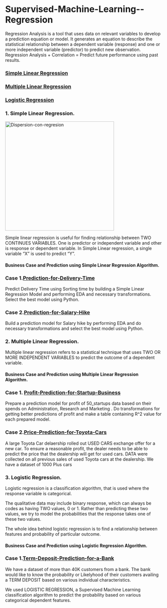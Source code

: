 # Supervised-Machine-Learning--Regression
Regression Analysis is a tool that uses data on relevant variables to develop a prediction equation or model. It generates an equation to describe the statistical relationship between a dependent variable (response) and one or more independent variable (predictor) to predict new observation. Regression Analysis + Correlation = Predict future performance using past results.
### [Simple Linear Regression](#SLR)
### [Multiple Linear Regression](#MLR)
### [Logistic Regression](#LR)









### 1. Simple Linear Regression. <a name="SLR"></a>
<a title="Jsmura, CC BY-SA 4.0 &lt;https://creativecommons.org/licenses/by-sa/4.0&gt;, via Wikimedia Commons"
href="https://commons.wikimedia.org/wiki/File:Dispersion-con-regresion.png"><img width="350" alt="Dispersion-con-regresion"
src="https://upload.wikimedia.org/wikipedia/commons/d/de/Dispersion-con-regresion.png"></a>

Simple linear regression is useful for finding relationship between TWO CONTINUES VARIABLES. One is predictor or independent variable and other is response or dependent variable.
In Simple Linear regression, a single variable “X” is used to predict “Y”.

#### Business Case and Prediction using Simple Linear Regression Algorithm.

### Case 1.[Prediction-for-Delivery-Time](https://github.com/D4Danny/Prediction-for-Delivery-Time/blob/main/Prediction%20for%20Delivery%20Time.ipynb)
Predict Delivery Time using Sorting time by building a Simple Linear Regression Model and performing EDA and necessary transformations. Select the best model using Python.



### Case 2.[Prediction-for-Salary-Hike](https://github.com/D4Danny/Predict-Salary-Hike/blob/main/Prediction%20Model%20for%20Salary%20Hike%20revised.ipynb)
Build a prediction model for Salary hike by performing EDA and do necessary transformations and select the best model using Python.





### 2. Multiple Linear Regression. <a name="MLR"></a>
Multiple linear regression refers to a statistical technique that uses TWO OR MORE INDEPENDENT VARIABLES to predict the outcome of a dependent variable. 

#### Business Case and Prediction using Multiple Linear Regression Algorithm.

### Case 1. [Profit-Prediction-for-Startup-Business](https://github.com/D4Danny/Profit-Prediction-for-Startup-Business/blob/main/50%20Startups%20Prediction.ipynb)
Prepare a prediction model for profit of 50_startups data based on their spends on Administration, Research and Marketing . Do transformations for getting better predictions of profit and make a table containing R^2 value for each prepared model.


### Case 2.[Price-Prediction-for-Toyota-Cars](https://github.com/D4Danny/Price-Prediction-for-Toyota-Cars/blob/main/Price%20prediction%20model%20for%20Toyota%20Corolla%20Cars.ipynb)
A large Toyota Car delaership rolled out USED CARS exchange offer for a new car. To ensure a reasonable profit, the dealer needs to be able to predict the price that the dealership will get for used cars. DATA were collected on all previous sales of used Toyota cars at the dealership. We have a dataset of 1000 Plus cars






### 3. Logistic Regression. <a name="LR"></a>
Logistic regression is a classification algorithm, that is used where the response variable is categorical.

The qualitative data may include binary response, which can always be codes as having TWO values, 0 or 1. Rather than predicting these two values, we try to model the probabilities that the response takes one of these two values.

The whole idea behind logistic regression is to find a relationship between features and probability of particular outcome.

#### Business Case and Prediction using Logistic Regression Algorithm.

### Case 1.[Term-Deposit-Prediction-for-a-Bank](https://github.com/D4Danny/Term-Deposit-Prediction-for-a-Bank/blob/main/Bank%20Customer%20Term%20Deposit.ipynb)
We have a dataset of more than 40K customers from a bank. The bank would like to know the probability or Likelyhood of their customers availing a TERM DEPOSIT based on various individual characteristics.

We used LOGISTIC REGRESSION, a Supervised Machine Learning classification algorithm to predict the probability based on various categorical dependent features.
